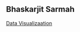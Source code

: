 ## Bhaskarjit Sarmah

[Data Visualizaation](https://bhaskarjit.github.io/Data_Visualization_in_R.html) 
